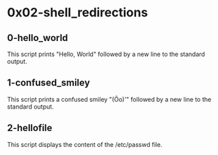 # 0x02-shell_redirections

## 0-hello_world
This script prints "Hello, World" followed by a new line to the standard output.

## 1-confused_smiley
This script prints a confused smiley "(Ôo)'" followed by a new line to the standard output.

## 2-hellofile
This script displays the content of the /etc/passwd file.
